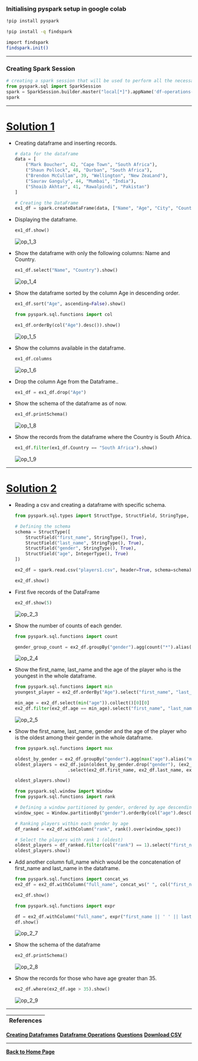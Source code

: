 ### Initialising pyspark setup in google colab
```bash
!pip install pyspark
```
```bash
!pip install -q findspark
```
```bash
import findspark
findspark.init()
```

---

### Creating Spark Session
```python
# creating a spark session that will be used to perform all the necessary task on Spark
from pyspark.sql import SparkSession
spark = SparkSession.builder.master("local[*]").appName('df-operations-exercise').getOrCreate()
spark
```

---

# [Solution 1]()

- Creating dataframe and inserting records.
    ```python
    # data for the dataframe
    data = [
        ("Mark Boucher", 42, "Cape Town", "South Africa"),
        ("Shaun Pollock", 48, "Durban", "South Africa"),
        ("Brendon McCullam", 39, "Wellington", "New ZeaLand"),
        ("Saurav Ganguly", 44, "Mumbai", "India"),
        ("Shoaib Akhtar", 41, "Rawalpindi", "Pakistan")
    ]

    # Creating the DataFrame
    ex1_df = spark.createDataFrame(data, ["Name", "Age", "City", "Country"])
    ```

- Displaying the dataframe.
    ```python
    ex1_df.show()
    ```
    ![op_1_3](outputs/1_3.png)

- Show the dataframe with only the following columns: Name and Country.
    ```python
    ex1_df.select("Name", "Country").show()
    ```
    ![op_1_4](outputs/1_4.png)

- Show the dataframe sorted by the column Age in descending order.
    ```python
    ex1_df.sort("Age", ascending=False).show()
    ```
    ```python
    from pyspark.sql.functions import col

    ex1_df.orderBy(col("Age").desc()).show()
    ```
    ![op_1_5](outputs/1_5.png)

- Show the columns available in the dataframe.
    ```python
    ex1_df.columns
    ```
    ![op_1_6](outputs/1_6.png)


- Drop the column Age from the Dataframe..
    ```python
    ex1_df = ex1_df.drop("Age")
    ```

- Show the schema of the dataframe as of now.
    ```python
    ex1_df.printSchema()
    ```
    ![op_1_8](outputs/1_8.png)

- Show the records from the dataframe where the Country is South Africa.
    ```python
    ex1_df.filter(ex1_df.Country == "South Africa").show()
    ```
    ![op_1_9](outputs/1_9.png)

---

# [Solution 2]()

- Reading a csv and creating a dataframe with specific schema.
    ```python
    from pyspark.sql.types import StructType, StructField, StringType, IntegerType

    # Defining the schema
    schema = StructType([
        StructField("first_name", StringType(), True),
        StructField("last_name", StringType(), True),
        StructField("gender", StringType(), True),
        StructField("age", IntegerType(), True)
    ])

    ex2_df = spark.read.csv("players1.csv", header=True, schema=schema)

    ex2_df.show()
    ```

- First five records of the DataFrame
    ```python
    ex2_df.show(5)
    ```
    ![op_2_3](outputs/2_3.png)

- Show the number of counts of each gender.
    ```python
    from pyspark.sql.functions import count

    gender_group_count = ex2_df.groupBy("gender").agg(count("*").alias("Cnt")).show()
    ```
    ![op_2_4](outputs/2_4.png)

- Show the first_name, last_name and the age of the player who is the youngest in the whole dataframe.
    ```python
    from pyspark.sql.functions import min
    youngest_player = ex2_df.orderBy("Age").select("first_name", "last_name", "Age").limit(1).show()
    ```

    ```python
    min_age = ex2_df.select(min("age")).collect()[0][0]
    ex2_df.filter(ex2_df.age == min_age).select("first_name", "last_name", "Age").show()
    ```
    ![op_2_5](outputs/2_5.png)

- Show the first_name, last_name, gender and the age of the player who is the oldest among their gender in the whole dataframe.
    ```python
    from pyspark.sql.functions import max

    oldest_by_gender = ex2_df.groupBy("gender").agg(max("age").alias("max_age"))
    oldest_players = ex2_df.join(oldest_by_gender.drop("gender"), (ex2_df.gender == oldest_by_gender.gender) & (ex2_df.age == oldest_by_gender.max_age)) \
                        .select(ex2_df.first_name, ex2_df.last_name, ex2_df.gender, ex2_df.age)

    oldest_players.show()
    ```

    ```python
    from pyspark.sql.window import Window
    from pyspark.sql.functions import rank

    # Defining a window partitioned by gender, ordered by age descending
    window_spec = Window.partitionBy("gender").orderBy(col("age").desc())

    # Ranking players within each gender by age
    df_ranked = ex2_df.withColumn("rank", rank().over(window_spec))

    # Select the players with rank 1 (oldest)
    oldest_players = df_ranked.filter(col("rank") == 1).select("first_name", "last_name", "gender", "Age")
    oldest_players.show()
    ```
    <!-- ![op_2_6](outputs/2_6.png) -->

- Add another column full_name which would be the concatenation of first_name and last_name in the dataframe.
    ```python
    from pyspark.sql.functions import concat_ws
    ex2_df = ex2_df.withColumn("full_name", concat_ws(" ", col("first_name"), col("last_name")))

    ex2_df.show()
    ```

    ```python
    from pyspark.sql.functions import expr

    df = ex2_df.withColumn("full_name", expr("first_name || ' ' || last_name"))
    df.show()
    ```
    ![op_2_7](outputs/2_7.png)



- Show the schema of the dataframe
    ```python
    ex2_df.printSchema()
    ```
    ![op_2_8](outputs/2_8.png)

- Show the records for those who have age greater than 35.
    ```python
    ex2_df.where(ex2_df.age > 35).show()
    ```
    ![op_2_9](outputs/2_9.png)


---

| References |
| ---------- |
**[Creating Dataframes](https://github.com/RahulRoy-rsp/Learning_PySpark/blob/main/Dataframes/dataframes.md#creating-dataframes-in-pyspark)**
**[Dataframe Operations](https://github.com/RahulRoy-rsp/Learning_PySpark/blob/main/Dataframe_Operations/df-operations.md#pyspark-dataframe-operations)**
**[Questions](https://github.com/RahulRoy-rsp/Learning_PySpark/blob/main/Dataframe_Operations/df-operations-exercise.md)**
**[Download CSV](https://github.com/RahulRoy-rsp/Learning_PySpark/tree/main/Dataframe_Operations/csv-files)**

---
**[Back to Home Page](https://github.com/RahulRoy-rsp/Learning_PySpark)**
